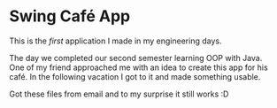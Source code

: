 # Swing Café App
This is the *first* application I made in my engineering days.

The day we completed our second semester learning OOP with Java.  
One of my friend approached me with an idea to create this app for his café.
In the following vacation I got to it and made something usable.

Got these files from email and to my surprise it still works :D